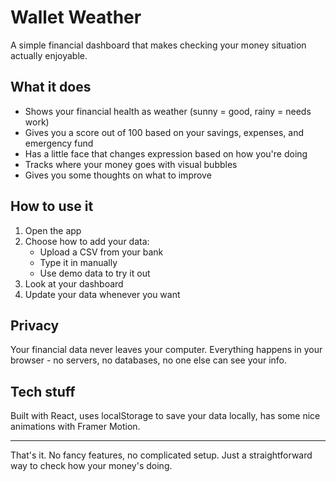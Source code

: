 # Wallet Weather

A simple financial dashboard that makes checking your money situation actually enjoyable.

## What it does

- Shows your financial health as weather (sunny = good, rainy = needs work)
- Gives you a score out of 100 based on your savings, expenses, and emergency fund
- Has a little face that changes expression based on how you're doing
- Tracks where your money goes with visual bubbles
- Gives you some thoughts on what to improve

## How to use it

1. Open the app
2. Choose how to add your data:
   - Upload a CSV from your bank
   - Type it in manually  
   - Use demo data to try it out
3. Look at your dashboard
4. Update your data whenever you want

## Privacy

Your financial data never leaves your computer. Everything happens in your browser - no servers, no databases, no one else can see your info.

## Tech stuff

Built with React, uses localStorage to save your data locally, has some nice animations with Framer Motion.

---

That's it. No fancy features, no complicated setup. Just a straightforward way to check how your money's doing.
